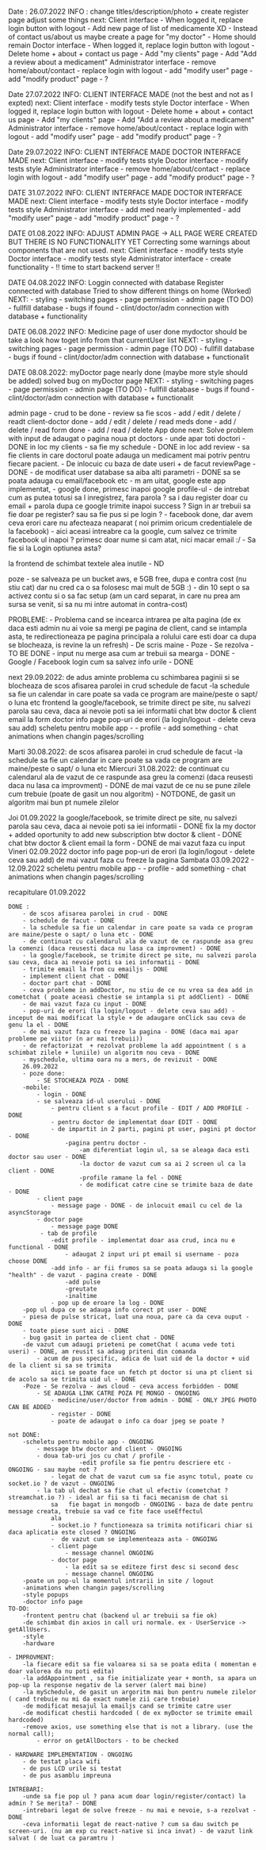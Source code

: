Date : 26.07.2022
INFO :
    change titles/description/photo + create register page
    adjust some things
    next:
        Client interface
            - When logged it, replace login button with logout
            - Add new page of list of medicamente XD
            - Instead of contact us/about us maybe create a page for "my doctor"
            - Home should remain
        Doctor interface
            - When logged it, replace login button with logout
            - Delete home + about + contact us page
            - Add "my clients" page
            - Add "Add a review about a medicament"
        Administrator interface
            - remove home/about/contact
            - replace login with logout
            - add "modify user" page
            - add "modify product" page
            - ?


Date 27.07.2022
INFO:
    CLIENT INTERFACE MADE (not the best and not as I expted)
    next:
        Client interface
            - modify tests style
        Doctor interface
            - When logged it, replace login button with logout
            - Delete home + about + contact us page
            - Add "my clients" page
            - Add "Add a review about a medicament"
        Administrator interface
            - remove home/about/contact
            - replace login with logout
            - add "modify user" page
            - add "modify product" page
            - ?

Date 29.07.2022
INFO:
    CLIENT INTERFACE MADE
    DOCTOR INTERFACE MADE
    next:
        Client interface
            - modify tests style
        Doctor interface
            - modify tests style
        Administrator interface
            - remove home/about/contact
            - replace login with logout
            - add "modify user" page
            - add "modify product" page
            - ?

DATE 31.07.2022
INFO:
    CLIENT INTERFACE MADE
    DOCTOR INTERFACE MADE
    next:
        Client interface
            - modify tests style
        Doctor interface
            - modify tests style
        Administrator interface
            - add med nearly implemented
            - add "modify user" page
            - add "modify product" page
            - ?

DATE 01.08.2022
INFO:
    ADJUST ADMIN PAGE -> ALL PAGE WERE CREATED BUT THERE IS NO FUNCTIONALITY YET
    Correcting some warnings about components that are not used.
    next:
        Client interface
            - modify tests style
        Doctor interface
            - modify tests style
        Administrator interface
            - create functionality 
            - !! time to start backend server !!

DATE 04.08.2022
INFO:
    Loggin connected with database
    Register connected with database
    Tried to show different things on home (Worked)
    NEXT:
        - styling
        - switching pages
        - page permission
        - admin page (TO DO)
        - fullfill database
        - bugs if found
        - clint/doctor/adm connection with database + functionality
        
DATE 06.08.2022
INFO:
    Medicine page of user done
    mydoctor should be take a look how toget info from that currentUser list
    NEXT:
        - styling
        - switching pages
        - page permission
        - admin page (TO DO)
        - fullfill database
        - bugs if found
        - clint/doctor/adm connection with database + functionalit

DATE 08.08.2022:
    myDoctor page nearly done (maybe more style should be added)
    solved bug on myDoctor page
    NEXT:
        - styling
        - switching pages
        - page permission
        - admin page (TO DO)
        - fullfill database
        - bugs if found
        - clint/doctor/adm connection with database + functionalit


admin page - crud to be done - review sa fie scos
    - add / edit / delete / readt client-doctor done
    - add / edit / delete / read meds done
    - add / delete / read form done
    - add / read / delete App done
    next:
        Solve problem with input
de adaugat o pagina noua pt doctors - unde apar toti doctori - DONE
in loc my clients -  sa fie my schedule - DONE
in loc add review - sa fie clients in care doctorul poate adauga un medicament mai potriv pentru fiecare pacient. - De inlocuic cu baza de date useri + de facut reviewPage - DONE 
    - de modificat user database sa aiba alti parametri - DONE
sa se poata adauga cu email/facebook etc  - m am uitat, google este app implementat, 
    - google done, primesc inapoi google profile-ul - de intrebat cum as putea totusi sa l inregistrez, fara parola ? sa i dau register doar cu email + parola dupa ce google 
        trimite inapoi success ? Sign in ar trebuii sa fie doar pe register? sau sa fie pus si pe login ?
    - facebook done, dar avem ceva erori care nu afecteaza neaparat ( noi primim oricum credentialele de la facebook) -  aici aceasi intreabre ca la google, cum salvez 
        ce trimite facebook ul inapoi ? primesc doar nume si cam atat, nici macar email :/ - Sa fie si la Login optiunea asta?

la frontend de schimbat textele alea inutile - ND

poze - se salveaza pe un bucket aws, e 5GB free, dupa e contra cost (nu stiu cat) dar nu cred ca o sa folosesc mai mult de 5GB :)
        - din 10 sept o sa activez contu si o sa fac setup (am un card separat, in care nu prea am sursa se venit, si sa nu mi intre automat in contra-cost)

PROBLEME:
    - Problema cand se incearca intrarea pe alta pagina (de ex daca esti admin nu ai voie sa mergi pe pagina de client, cand se intampla asta, te redirectioneaza pe pagina principala
        a rolului care esti doar ca dupa se blocheaza, is revine la un refresh) - De scris maine
    - Poze - Se rezolva - TO BE DONE
    - input nu merge asa cum ar trebuii sa mearga - DONE 
    - Google / Facebook login cum sa salvez info urile - DONE

next 29.09.2022:
    de adus aminte problema cu schimbarea paginii si se blocheaza
    de scos afisarea parolei in crud
    schedule de facut
        -la schedule sa fie un calendar in care poate sa vada ce program are maine/peste o sapt/ o luna etc
    frontend
la google/facebook, se trimite direct pe site, nu salvezi parola sau ceva, daca ai nevoie poti sa iei informatii
    chat btw doctor & client
    email la form
    doctor info page
    pop-uri de erori (la login/logout - delete ceva sau add)
    scheletu pentru mobile app - 
        - profile
        - add something 
        - chat
    animations when changin pages/scrolling

Marti 30.08.2022:
    de scos afisarea parolei in crud
    schedule de facut
        -la schedule sa fie un calendar in care poate sa vada ce program are maine/peste o sapt/ o luna etc
Miercuri 31.08.2022:
    de continuat cu calendarul ala de vazut de ce raspunde asa greu la comenzi (daca reusesti daca nu lasa ca improvment) - DONE
    de mai vazut de ce nu se pune zilele cum trebuie (poate de gasit un nou algoritm) - NOTDONE, de gasit un algoritm mai bun pt numele zilelor

Joi 01.09.2022
    la google/facebook, se trimite direct pe site, nu salvezi parola sau ceva, daca ai nevoie poti sa iei informatii - DONE
    fix la my doctor + added oportunity to add new subscription btw doctor & client - DONE
    chat btw doctor & client
    email la form - DONE
    de mai vazut faza cu input
Vineri 02.09.2022
    doctor info page
    pop-uri de erori (la login/logout - delete ceva sau add)
    de mai vazut faza cu freeze la pagina
Sambata 03.09.2022 - 12.09.2022 
    scheletu pentru mobile app - 
        - profile
        - add something 
        - chat
    animations when changin pages/scrolling

recapitulare 01.09.2022

    DONE :
        - de scos afisarea parolei in crud - DONE
        - schedule de facut - DONE
        - la schedule sa fie un calendar in care poate sa vada ce program are maine/peste o sapt/ o luna etc - DONE
        - de continuat cu calendarul ala de vazut de ce raspunde asa greu la comenzi (daca reusesti daca nu lasa ca improvment) - DONE
        - la google/facebook, se trimite direct pe site, nu salvezi parola sau ceva, daca ai nevoie poti sa iei informatii - DONE
        - trimite email la from cu emailjs - DONE
        - implement client chat - DONE
        - doctor part chat - DONE
        - ceva probleme in addDoctor, nu stiu de ce nu vrea sa dea add in cometchat ( poate aceasi chestie se intampla si pt addClient) - DONE
        - de mai vazut faza cu input - DONE
        - pop-uri de erori (la login/logout - delete ceva sau add) - inceput de mai modificat la style + de adaugare onClick sau ceva de genu la el - DONE
        - de mai vazut faza cu freeze la pagina - DONE (daca mai apar probleme pe viitor (n ar mai trebuii))
        - de refactorizat  + rezolvat probleme la add appointment ( s a schimbat zilele + luniile) un algoritm nou ceva - DONE
        - myschedule, ultima oara nu a mers, de revizuit - DONE
        26.09.2022
        - poze done:
            - SE STOCHEAZA POZA - DONE
        -mobile:
            - login - DONE
            - se salveaza id-ul userului - DONE
                - pentru client s a facut profile - EDIT / ADD PROFILE - DONE
                - pentru doctor de implementat doar EDIT - DONE
                - de impartit in 2 parti, pagini pt user, pagini pt doctor - DONE
                    -pagina pentru doctor -
                        -am diferentiat login ul, sa se aleaga daca esti doctor sau user - DONE
                        -la doctor de vazut cum sa ai 2 screen ul ca la client - DONE
                        -profile ramane la fel - DONE
                        - de modificat catre cine se trimite baza de date - DONE
            - client page 
                - message page - DONE - de inlocuit email cu cel de la asyncStorage
            - doctor page
                - message page DONE
             - tab de profile
                -edit profile - implementat doar asa crud, inca nu e functional - DONE
                    - adaugat 2 input uri pt email si username - poza choose DONE
                -add info - ar fii frumos sa se poata adauga si la google "health" - de vazut - pagina create - DONE
                    -add pulse
                    -greutate
                    -inaltime
                - pop up de eroare la log - DONE
        -pop ul dupa ce se adauga info corect pt user - DONE
        - piesa de pulse stricat, luat una noua, pare ca da ceva ouput - DONE
        - toate piese sunt aici - DONE
        - bug gasit in partea de client chat - DONE
        -de vazut cum adaugi prieteni pe cometChat ( acuma vede toti useri) - DONE, am reusit sa adaug priteni din comanda
            - acum de pus specific, adica de luat uid de la doctor + uid de la client si sa se trimita
                aici se poate face un fetch pt doctor si una pt client si de acolo sa se trimita uid ul - DONE
        -Poze - Se rezolva - aws cloud - ceva access forbidden - DONE
            - SE ADAUGA LINK CATRE POZA PE MONGO - ONGOING
                - medicine/user/doctor from admin - DONE - ONLY JPEG PHOTO CAN BE ADDED
                - register - DONE 
                - poate de adaugat o info ca doar jpeg se poate ?

    not DONE:
        -scheletu pentru mobile app - ONGOING
            - message btw doctor and client - ONGOING
            - doua tab-uri jos cu chat / profile - 
                        -edit profile sa fie pentru descriere etc - ONGOING - sau maybe not ?
                - legat de chat de vazut cum sa fie async totul, poate cu socket.io ? de vazut - ONGOING
            - la tab ul dechat sa fie chat ul efectiv (cometchat ? streamchat.io ?) - ideal ar fii sa ti faci mecanism de chat si 
                sa   fie bagat in mongodb - ONGOING - baza de date pentru message creata, trebuie sa vad ce fite face useEffectul 
                ala
                - socket.io ? functioneaza sa trimita notificari chiar si daca aplicatia este closed ? ONGOING
                -  de vazut cum se implementeaza asta - ONGOING
                - client page 
                    - message channel ONGOING
                - doctor page 
                    - la edit sa se editeze first desc si second desc
                    - message channel ONGOING
        -poate un pop-ul la momentul intrarii in site / logout 
        -animations when changin pages/scrolling
        -style popups
        -doctor info page
    TO-DO:
        -frontent pentru chat (backend ul ar trebuii sa fie ok)
        -de schimbat din axios in call uri normale. ex - UserService -> getAllUsers.
        -style
        -hardware

    - IMPROVMENT:
        -la fiecare edit sa fie valoarea si sa se poata edita ( momentan e doar valorea da nu poti edita)
        -la addAppointment , sa fie initializate year + month, sa apara un pop-up la response negativ de la server (alert mai bine)
        -la mySchedule, de gasit un argoritm mai bun pentru numele zilelor ( cand trebuie nu mi da exact numele zii care trebuie)
        -de modificat mesajul la emailjs cand se trimite catre user
        -de modificat chestii hardcoded ( de ex myDoctor se trimite email hardcoded)
        -remove axios, use something else that is not a library. (use the normal call);
            - error on getAllDoctors - to be checked
        
    - HARDWARE IMPLEMENTATION - ONGOING
        - de testat placa wifi
        - de pus LCD urile si testat
        - de pus asamblu impreuna

    INTREBARI:
        -unde sa fie pop ul ? pana acum doar login/register/contact) la admin ? Se merita? - DONE
        -intrebari legat de solve freeze - nu mai e nevoie, s-a rezolvat - DONE
        -ceva informatii legat de react-native ? cum sa dau switch pe screen-uri. (nu am exp cu react-native si inca invat) - de vazut link salvat ( de luat ca paramtru )
